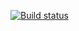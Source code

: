 [![Build status](https://ci.appveyor.com/api/projects/status/ht4l85uvx8fo8r28?svg=true)](https://ci.appveyor.com/project/zuev720/classes-inheritance)
